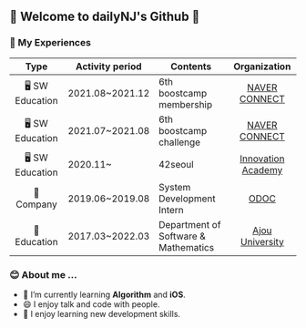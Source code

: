 ## 👋 Welcome to dailyNJ's Github 👋

### 🎡 My Experiences
|Type|Activity period|Contents|Organization|
|:--:|---------------|--------|:----------:|
|🖥 SW Education|2021.08~2021.12|6th boostcamp membership|[NAVER CONNECT](https://www.connect.or.kr/)|
|🖥 SW Education|2021.07~2021.08|6th boostcamp challenge|[NAVER CONNECT](https://www.connect.or.kr/)|
|🖥 SW Education|2020.11~|42seoul|[Innovation Academy](https://42seoul.kr/seoul42/contents/view?contentsNo=13&level=2&menuNo=28&gclid=Cj0KCQjwvO2IBhCzARIsALw3ASp80wUAlxFIl9RwSJyaV5Sdf157R21XD_puyYgo3IWi3ZtsEvAgoM8aAuFpEALw_wcB)|
|🏢Company|2019.06~2019.08|System Development Intern|[ODOC](https://thefillit.com/)|
|🏫Education|2017.03~2022.03|Department of Software & Mathematics|[Ajou University](https://www.ajou.ac.kr/kr/index.do)|

### 😊 About me ...    
<!--<a href="mailto:najeong.lee12@gmail.com" target="_blank"><img src="https://img.shields.io/badge/Gmail-EA4335?style=flat-square&logo=Gmail&logoColor=white"/></a> <a href="https://80000coding.notion.site/s-846290593fdd4a1b9705ad1ea7d82993" target="_blank"><img src="https://img.shields.io/badge/Notion-FFE146?style=flat-square&logo=Notion&logoColor=white"/></a>
<a href="https://dailylifeofdeveloper.tistory.com/" target="_blank"><img src="https://img.shields.io/badge/Tech_Blog-4285F4?style=flat-square&logo=&logoColor=white"/></a>-->
- 🌱 I’m currently learning **Algorithm** and **iOS**.
- 😄 I enjoy talk and code with people.
- 📝 I enjoy learning new development skills.


<!--
**dailynj/dailynj** is a ✨ _special_ ✨ repository because its `README.md` (this file) appears on your GitHub profile.

Here are some ideas to get you started:

- 🔭 I’m currently working on ...
- 🌱 I’m currently learning ...
- 👯 I’m looking to collaborate on ...
- 🤔 I’m looking for help with ...
- 💬 Ask me about ...
- 📫 How to reach me: ...
- 😄 Pronouns: ...
- ⚡ Fun fact: ...
-->
